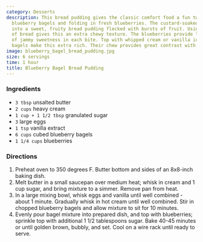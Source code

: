 ```yaml
---
category: Desserts
description: This bread pudding gives the classic comfort food a fun twist by using
  blueberry bagels and folding in fresh blueberries. The custard-soaked bagels soften
  into a sweet, fruity bread pudding flecked with bursts of fruit. Using bagels instead
  of bread gives this an extra chewy texture. The blueberries provide little pockets
  of jammy sweetness in each bite. Top with whipped cream or vanilla ice cream. The
  bagels make this extra rich. Their chew provides great contrast with the custard.
image: blueberry_bagel_bread_pudding.jpg
size: 6 servings
time: 1 hour
title: Blueberry Bagel Bread Pudding
---
```

### Ingredients

* `3 tbsp` unsalted butter
* `2 cups` heavy cream
* `1 cup + 1 1/2 tbsp` granulated sugar
* `3` large eggs
* `1 tsp` vanilla extract
* `6 cups` cubed blueberry bagels
* `1 1/4 cups` blueberries

### Directions

1. Preheat oven to 350 degrees F. Butter bottom and sides of an 8x8-inch baking dish.
2. Melt butter in a small saucepan over medium heat; whisk in cream and 1 cup sugar, and bring mixture to a simmer. Remove pan from heat.
3. In a large mixing bowl, whisk eggs and vanilla until well combined - about 1 minute. Gradually whisk in hot cream until well combined. Stir in chopped blueberry bagels and allow mixture to sit for 10 minutes.
4. Evenly pour bagel mixture into prepared dish, and top with blueberries; sprinkle top with additional 1 1/2 tablespoons sugar. Bake 40-45 minutes or until golden brown, bubbly, and set. Cool on a wire rack until ready to serve.